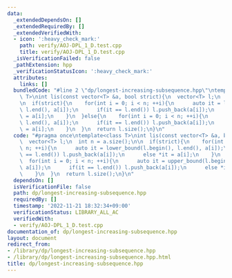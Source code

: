 ```yaml
---
data:
  _extendedDependsOn: []
  _extendedRequiredBy: []
  _extendedVerifiedWith:
  - icon: ':heavy_check_mark:'
    path: verify/AOJ-DPL_1_D.test.cpp
    title: verify/AOJ-DPL_1_D.test.cpp
  _isVerificationFailed: false
  _pathExtension: hpp
  _verificationStatusIcon: ':heavy_check_mark:'
  attributes:
    links: []
  bundledCode: "#line 2 \"dp/longest-increasing-subsequence.hpp\"\ntemplate<class\
    \ T>\nint lis(const vector<T> &a, bool strict){\n  vector<T> l;\n  int n = a.size();\n\
    \n  if(strict){\n    for(int i = 0; i < n; ++i){\n      auto it = lower_bound(l.begin(),\
    \ l.end(), a[i]);\n      if(it == l.end()) l.push_back(a[i]);\n      else *it\
    \ = a[i];\n    }\n  }else{\n    for(int i = 0; i < n; ++i){\n      auto it = upper_bound(l.begin(),\
    \ l.end(), a[i]);\n      if(it == l.end()) l.push_back(a[i]);\n      else *it\
    \ = a[i];\n    }\n  }\n  return l.size();\n}\n"
  code: "#pragma once\ntemplate<class T>\nint lis(const vector<T> &a, bool strict){\n\
    \  vector<T> l;\n  int n = a.size();\n\n  if(strict){\n    for(int i = 0; i <\
    \ n; ++i){\n      auto it = lower_bound(l.begin(), l.end(), a[i]);\n      if(it\
    \ == l.end()) l.push_back(a[i]);\n      else *it = a[i];\n    }\n  }else{\n  \
    \  for(int i = 0; i < n; ++i){\n      auto it = upper_bound(l.begin(), l.end(),\
    \ a[i]);\n      if(it == l.end()) l.push_back(a[i]);\n      else *it = a[i];\n\
    \    }\n  }\n  return l.size();\n}\n"
  dependsOn: []
  isVerificationFile: false
  path: dp/longest-increasing-subsequence.hpp
  requiredBy: []
  timestamp: '2022-11-21 18:32:34+09:00'
  verificationStatus: LIBRARY_ALL_AC
  verifiedWith:
  - verify/AOJ-DPL_1_D.test.cpp
documentation_of: dp/longest-increasing-subsequence.hpp
layout: document
redirect_from:
- /library/dp/longest-increasing-subsequence.hpp
- /library/dp/longest-increasing-subsequence.hpp.html
title: dp/longest-increasing-subsequence.hpp
---
```


